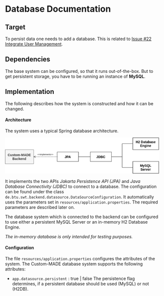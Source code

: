 # Database Documentation

## Target

To persist data one needs to add a database. This is related to [Issue #22 Integrate User Management](https://github.com/schubmat/Custom-MADE/issues/22).



## Dependencies

The base system can be configured, so that it runs out-of-the-box. But to get persistent storage, you have to be running an instance of **MySQL**.



## Implementation

The following describes how the system is constructed and how it can be changed. 



#### Architecture

The system uses a typical Spring database architecture.

![Spring Database Architecture](./spring_database_architecture.png)

It implements the two APIs *Jakarta Persistence API (JPA)* and *Java Database Connectivity (JDBC)* to connect to a database. The configuration can be found under the class `de.btu.swt.backend.datasource.DataSourceConfiguration`. It automatically uses the parameters set in `resources/application.properties`. The required parameters are described later on.

The database system which is connected to the backend can be configured to use either a persistent MySQL Server or an in-memory H2 Database Engine. 

*The in-memory database is only intended for testing purposes.*



#### Configuration

The file `resources/application.properties` configures the attributes of the system. The Custom-MADE database system supports the following attributes:

- `app.datasource.persistent` : true | false
  The persistence flag determines, if a persistent database should be used (MySQL) or not (H2DB).


